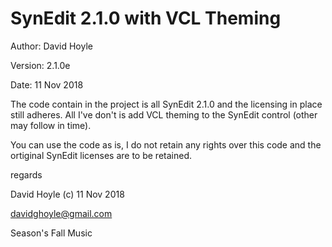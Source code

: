  SynEdit 2.1.0 with VCL Theming
================================

Author:  David Hoyle

Version: 2.1.0e

Date:    11 Nov 2018

The code contain in the project is all SynEdit 2.1.0 and the licensing in place still adheres. All I've
don't is add VCL theming to the SynEdit control (other may follow in time).

You can use the code as is, I do not retain any rights over this code and the ortiginal SynEdit licenses
are to be retained.

regards

David Hoyle (c) 11 Nov 2018

davidghoyle@gmail.com

Season's Fall Music
